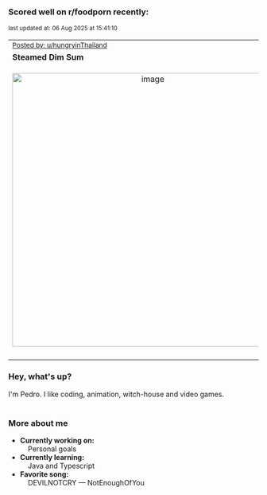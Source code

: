 ### Scored well on r/foodporn recently:

<p align="left"><sub>last updated at: 06 Aug 2025 at 15:41:10</sub></p>

|   |
| --- |
| <sub>[Posted by: u/hungryinThailand][source]</sub> |
| **Steamed Dim Sum** | 
|<p align="center"> <img alt="image" src="https://i.redd.it/t95s3d03feff1.jpeg" width="550" /> </p>|
|   |

### Hey, what's up?

I'm Pedro. I like coding, animation, witch-house and video games.<br><br>

### More about me
- **Currently working on:**  
&nbsp;&nbsp;&nbsp;&nbsp;Personal goals
- **Currently learning:**  
&nbsp;&nbsp;&nbsp;&nbsp;Java and Typescript
- **Favorite song:**  
&nbsp;&nbsp;&nbsp;&nbsp;DEVILNOTCRY — NotEnoughOfYou<br><br>

  



  
  
  
[linkedin]: https://linkedin.com/in/pedro-h-r-gomes-8a487b14a/
[gmail]: mailto:pilique11@gmail.com
[source]: https://reddit.com/r/FoodPorn/comments/1majit0/steamed_dim_sum/
[redditAPI]: https://www.reddit.com/dev/api/